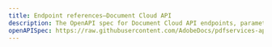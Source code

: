 ```yaml
---
title: Endpoint references—Document Cloud API
description: The OpenAPI spec for Document Cloud API endpoints, parameters, and responses.
openAPISpec: https://raw.githubusercontent.com/AdobeDocs/pdfservices-api-documentation/hotfix/src/pages/resources/openapi.json
---
```

